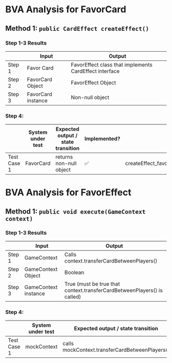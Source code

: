 # BVA Analysis for FavorCard

## Method 1: `public CardEffect createEffect()`

### Step 1-3 Results

|        | Input              | Output                                                 |
|--------|--------------------|--------------------------------------------------------|
| Step 1 | Favor Card         | FavorEffect class that implements CardEffect interface |
| Step 2 | FavorCard Object   | FavorEffect Object                                     |
| Step 3 | FavorCard instance | Non-null object                                        |

### Step 4:

|             | System under test | Expected output / state transition | Implemented?       | Test name                                   |
|-------------|-------------------|------------------------------------|--------------------|---------------------------------------------|
| Test Case 1 | FavorCard         | returns non-null object            | :white_check_mark: | createEffect_favorCard_returnsNonNullEffect |

# BVA Analysis for FavorEffect

## Method 1: `public void execute(GameContext context)`

### Step 1-3 Results

|        | Input                | Output                                                                  |
|--------|----------------------|-------------------------------------------------------------------------|
| Step 1 | GameContext          | Calls context.transferCardBetweenPlayers()                              |
| Step 2 | GameContext Object   | Boolean                                                                 |
| Step 3 | GameContext instance | True (must be true that context.transferCardBetweenPlayers() is called) |

### Step 4:

|             | System under test | Expected output / state transition             | Implemented? | Test name                                           |
|-------------|-------------------|------------------------------------------------|--------------|-----------------------------------------------------|
| Test Case 1 | mockContext       | calls mockContext.transferCardBetweenPlayers() |              | execute_favorEffect_callsTransferCardBetweenPlayers |